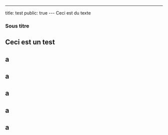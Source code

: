 ---
title: test
public: true
--- Ceci est du texte
### Sous titre

## Ceci est un test
## a
## a
## a
## a
## a